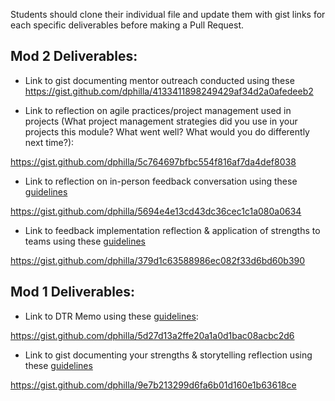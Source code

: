 Students should clone their individual file and update them with gist links for each specific deliverables before making a Pull Request.


## Mod 2 Deliverables:
* Link to gist documenting mentor outreach conducted using these
https://gist.github.com/dphilla/4133411898249429af34d2a0afedeeb2

* Link to reflection on agile practices/project management used in projects (What project management strategies did you use in your projects this module? What went well? What would you do differently next time?):

https://gist.github.com/dphilla/5c764697bfbc554f816af7da4def8038

* Link to reflection on in-person feedback conversation using these [guidelines](https://github.com/turingschool/career-development-curriculum/blob/master/module_two/feedback_conversation_reflection_guidelines.md)

https://gist.github.com/dphilla/5694e4e13cd43dc36cec1c1a080a0634

* Link to feedback implementation reflection & application of strengths to teams using these [guidelines](https://github.com/turingschool/career-development-curriculum/blob/master/module_two/feedback_implementation_strengths_reflection.md)

https://gist.github.com/dphilla/379d1c63588986ec082f33d6bd60b390

## Mod 1 Deliverables:
* Link to DTR Memo using these [guidelines](https://github.com/turingschool/career-development-curriculum/blob/master/module_one/dtr_guidelines_memo.md):

https://gist.github.com/dphilla/5d27d13a2ffe20a1a0d1bac08acbc2d6

* Link to gist documenting your strengths & storytelling reflection using these [guidelines](https://github.com/turingschool/career-development-curriculum/blob/master/module_one/strengths_storytelling_reflection.md)

https://gist.github.com/dphilla/9e7b213299d6fa6b01d160e1b63618ce
